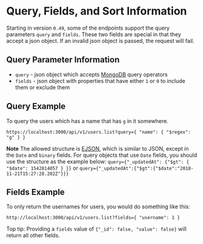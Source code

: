 # Query, Fields, and Sort Information

Starting in version `0.49`, some of the endpoints support the query parameters `query` and `fields`.
These two fields are special in that they accept a json object.
If an invalid json object is passed, the request will fail.

## Query Parameter Information

- `query` - json object which accepts [MongoDB](https://docs.mongodb.com/manual/reference/operator/query/) query operators
- `fields` - json object with properties that have either `1` or `0` to include them or exclude them

## Query Example

To query the users which has a name that has `g` in it somewhere.

`https://localhost:3000/api/v1/users.list?query={ "name": { "$regex": "g" } }`

**Note**
The allowed structure is [EJSON](https://docs.meteor.com/api/ejson.html), which is similar to JSON, except in the `Date` and `binary` fields. For query objects that use `Date` fields, you should use the structure as the example below:
`query={"_updatedAt": {"$gt": { "$date": 1542814057 } }}` or
`query={"_updatedAt":{"$gt":{"$date":"2018-11-21T15:27:28.202Z"}}}`

## Fields Example

To only return the usernames for users, you would do something like this:

`http://localhost:3000/api/v1/users.list?fields={ "username": 1 }`

Top tip: Providing a `fields` value of `{"_id": false, "value": false}` will return all other fields.
